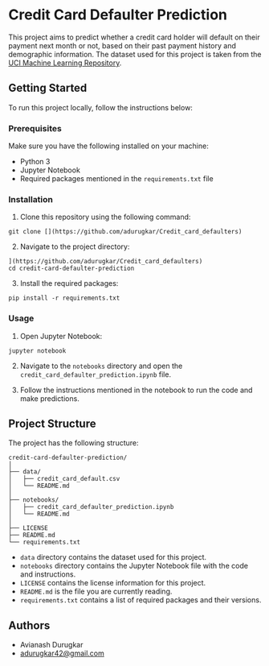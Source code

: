 

# Credit Card Defaulter Prediction

This project aims to predict whether a credit card holder will default on their payment next month or not, based on their past payment history and demographic information. The dataset used for this project is taken from the [UCI Machine Learning Repository](https://archive.ics.uci.edu/ml/datasets/default+of+credit+card+clients).

## Getting Started

To run this project locally, follow the instructions below:

### Prerequisites

Make sure you have the following installed on your machine:

- Python 3
- Jupyter Notebook
- Required packages mentioned in the `requirements.txt` file

### Installation

1. Clone this repository using the following command:

```
git clone [](https://github.com/adurugkar/Credit_card_defaulters)
```

2. Navigate to the project directory:

```[
](https://github.com/adurugkar/Credit_card_defaulters)
cd credit-card-defaulter-prediction
```

3. Install the required packages:

```
pip install -r requirements.txt
```

### Usage

1. Open Jupyter Notebook:

```
jupyter notebook
```

2. Navigate to the `notebooks` directory and open the `credit_card_defaulter_prediction.ipynb` file.

3. Follow the instructions mentioned in the notebook to run the code and make predictions.

## Project Structure

The project has the following structure:

```
credit-card-defaulter-prediction/
│
├── data/
│   ├── credit_card_default.csv
│   └── README.md
│
├── notebooks/
│   ├── credit_card_defaulter_prediction.ipynb
│   └── README.md
│
├── LICENSE
├── README.md
└── requirements.txt
```

- `data` directory contains the dataset used for this project.
- `notebooks` directory contains the Jupyter Notebook file with the code and instructions.
- `LICENSE` contains the license information for this project.
- `README.md` is the file you are currently reading.
- `requirements.txt` contains a list of required packages and their versions.

## Authors

- Avianash Durugkar
- adurugkar42@gmail.com

